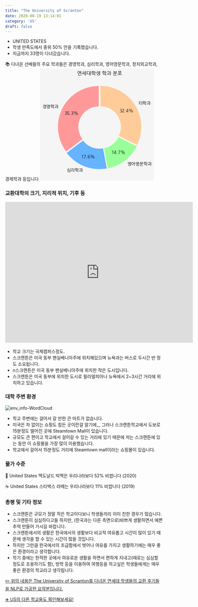 ```yaml
---
title: "The University of Scranton"
date: 2020-08-19 13:14:01
category: 'US'
draft: false
---
```



* UNITED STATES
* 학생 만족도에서 중위 50% 안을 기록했습니다.
* 지금까지 33명이 다녀갔습니다. 

📚 다녀온 선배들의 주요 학과들은 경영학과, 심리학과, 영어영문학과, 정치외교학과, 경제학과 등입니다
![department-info](../plots/US000233.png)
### 교환대학의 크기, 지리적 위치, 기후 등
<iframe
width="600"
height="450"
frameborder="0" style="border:0"
src="https://www.google.com/maps/embed/v1/place?key=AIzaSyC9e1AME-pVmWC4hBpFdu5S4dKzyepa3HQ&q=The+University+of+Scranton&center=41.406663,-75.6586032&zoom=14" allowfullscreen>
</iframe>

* 학교 크기는 국제캠퍼스정도.
* 스크랜튼은 미국 동부 펜실베니아주에 위치해있으며 뉴욕과는 버스로 두시간 반 정도 소요됩니다.
* n스크랜튼은 미국 동부 펜실베니아주에 위치한 작은 도시입니다.
* 스크랜튼은 미국 동부에 위치한 도시로 필라델피아나 뉴욕에서 2~3시간 거리에 위치하고 있습니다.


### 대학 주변 환경

![env_info-WordCloud](../univ_wordclouds_okt/env_info/US000233_env_info_okt.png)

* 학교 주변에는 걸어서 갈 만한 큰 마트가 없습니다.
* 미국은 차 없이는 쇼핑도 힘든 곳이란걸 알기에,,, 그러나 스크랜튼학교에서 도보로 15분정도 떨어진 곳에 Steamtown Mall이 있습니다.
* 규모도 큰 편이고 학교에서 걸어갈 수 있는 거리에 있기 때문에 저는 스크랜튼에 있는 동안 이 쇼핑몰을 가장 많이 이용했습니다.
* 학교에서 걸어서 15분정도 거리에 Steamtown mall이라는 쇼핑몰이 있습니다.


### 물가 수준 
🍔 United States 맥도날드 빅맥은 우리나라보다 52% 비쌉니다 (2020)

☕️ United States 스타벅스 라떼는 우리나라보다 11% 비쌉니다 (2019)

### 총평 및 기타 정보
* 스크랜튼은 규모가 정말 작은 학교이다보니 학생들끼리 이미 친한 경우가 많습니다.
* 스크랜튼이 심심하다고들 하지만, (한국과는 다른 측면으로)바쁘게 생활하면서 예쁜 추억 만들어 가시길 바랍니다.
* 스크랜튼에서의 생활은 한국에서의 생활보다 비교적 여유롭고 시간이 많이 있기 때문에 생각을 할 수 있는 시간이 많을 것입니다.
* 하지만 그만큼 한국에서의 조급함에서 벗어나 여유를 가지고 생활하기에는 매우 좋은 환경이라고 생각합니다.
* 학기 중에는 한적한 곳에서 여유로운 생활을 하면서 편하게 지내고(때로는 심심할 정도로 조용하기도 함), 방학 등을 이용하여 여행등을 하고싶은 학생들에게는 매우 좋은 환경의 학교라고 생각됩니다.


[✏️ 위의 내용은 The University of Scranton를 다녀온 연세대 학생들의 교환 후기들을 NLP로 가공한 요약본입니다.](http://oia.yonsei.ac.kr/partner/expReport.asp?ucode=US000233&bgbn=A)

[✈️ US의 다른 학교들도 확인해보세요!](https://yonsei-exchange.netlify.app/?category=US)
